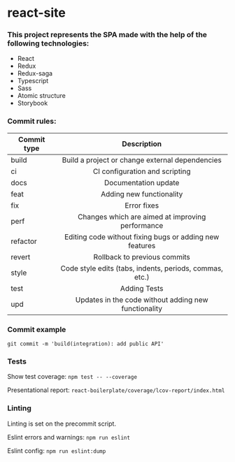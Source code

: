 # react-site

### This project represents the SPA made with the help of the following technologies:
+ React
+ Redux
+ Redux-saga
+ Typescript
+ Sass
+ Atomic structure
+ Storybook

### Commit rules:
| Commit type   | Description |
| ------------- |:-------------:|
| build         | Build a project or change external dependencies |
| ci            | CI configuration and scripting |
| docs          | Documentation update |
| feat          | Adding new functionality |
| fix           | Error fixes |
| perf          | Changes which are aimed at improving performance |
| refactor      | Editing code without fixing bugs or adding new features |
| revert        | Rollback to previous commits |
| style         | Code style edits (tabs, indents, periods, commas, etc.) |
| test          | Adding Tests |
| upd           | Updates in the code without adding new functionality |

### Commit example
```
git commit -m 'build(integration): add public API'
```

### Tests
Show test coverage: `npm test -- --coverage`

Presentational report: `react-boilerplate/coverage/lcov-report/index.html`

### Linting
Linting is set on the precommit script.

Eslint errors and warnings: `npm run eslint`

Eslint config: `npm run eslint:dump`
